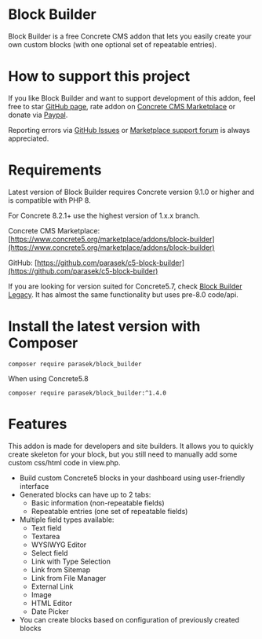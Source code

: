# Block Builder

Block Builder is a free Concrete CMS addon that lets you easily create your own custom blocks (with one optional set of repeatable entries).

# How to support this project

If you like Block Builder and want to support development of this addon, feel free to star [GitHub page](https://github.com/parasek/concretecms-block-builder), rate addon on [Concrete CMS Marketplace](https://marketplace.concretecms.com/marketplace/addons/block-builder/reviews) or donate via [Paypal](https://www.paypal.com/paypalme/c5center).

Reporting errors via [GitHub Issues](https://github.com/parasek/concretecms-block-builder/issues) or [Marketplace support forum](https://marketplace.concretecms.com/marketplace/addons/block-builder/support/) is always appreciated.

# Requirements

Latest version of Block Builder requires Concrete version 9.1.0 or higher and is compatible with PHP 8.

For Concrete 8.2.1+ use the highest version of 1.x.x branch.

Concrete CMS Marketplace: [https://www.concrete5.org/marketplace/addons/block-builder](https://www.concrete5.org/marketplace/addons/block-builder)

GitHub: [https://github.com/parasek/c5-block-builder](https://github.com/parasek/c5-block-builder)

If you are looking for version suited for Concrete5.7, check [Block Builder Legacy](https://github.com/parasek/c5-block-builder-legacy).
It has almost the same functionality but uses pre-8.0 code/api.

# Install the latest version with Composer

`composer require parasek/block_builder`

When using Concrete5.8

`composer require parasek/block_builder:^1.4.0`

# Features

This addon is made for developers and site builders. It allows you to quickly create skeleton for your block, but you still need to manually add some custom css/html code in view.php.

- Build custom Concrete5 blocks in your dashboard using user-friendly interface
- Generated blocks can have up to 2 tabs:
  - Basic information (non-repeatable fields)
  - Repeatable entries (one set of repeatable fields)
- Multiple field types available:
  - Text field
  - Textarea
  - WYSIWYG Editor
  - Select field
  - Link with Type Selection
  - Link from Sitemap
  - Link from File Manager
  - External Link
  - Image
  - HTML Editor
  - Date Picker
- You can create blocks based on configuration of previously created blocks
